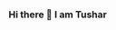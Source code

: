 ### Hi there 👋 I am Tushar

<!--
**PinkMoon25/PinkMoon25** is a ✨ _special_ ✨ repository because its `README.md` (this file) appears on your GitHub profile.

 I am a web developer

- 🔭 I’m currently working on ...
- 🌱 I’m currently learning ...
- 👯 I’m looking to collaborate on ...
- 🤔 I’m looking for help with ...
- 💬 Ask me about ...
- 📫 How to reach me: ...
- 😄 Pronouns: ...
- ⚡ Fun fact: ...
-->
